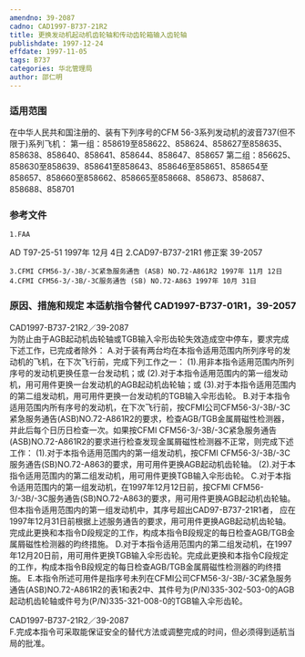 ```yaml
---
amendno: 39-2087
cadno: CAD1997-B737-21R2
title: 更换发动机起动机齿轮轴和传动齿轮箱输入齿轮轴
publishdate: 1997-12-24
effdate: 1997-11-05
tags: B737
categories: 华北管理局
author: 邵仁明
---
```


### 适用范围 
在中华人民共和国注册的、装有下列序号的CFM 56-3系列发动机的波音737(但不限于)系列飞机：
第一组：858619至858622、858624、858627至858635、858638、858640、858641、858644、858647、858657
第二组：856625、858630至858639、858641至858643、858646至858651、858654至858657、858660至858662、858665至858668、858673、858687、858688、858701

<!--more-->
### 参考文件
    1.FAA 
AD T97-25-51  1997年 12月 4日
    2.CAD97-B737-21R1 修正案 39-2057

    3.CFMI CFM56-3/-3B/-3C紧急服务通告 (ASB) NO.72-A861R2 1997年 11月 12日
    4.CFMI CFM56-3/-3B/-3C服务通告 (SB) NO.72-A863 1997年 10月 31日

### 原因、措施和规定 本适航指令替代 CAD1997-B737-01R1，39-2057 
  CAD1997-B737-21R2／39-2087   
    为防止由于AGB起动机齿轮轴或TGB输入伞形齿轮失效造成空中停车，要求完成下述工作，已完成者除外： 
    A.对于装有两台均在本指令适用范围内所列序号的发动机的飞机，在下次飞行前，完成下列工作之一： 
     (1).用非本指令适用范围内所列序号的发动机更换任意一台发动机；或 
     (2).对于本指令适用范围内的第一组发动机，用可用件更换一台发动机的AGB起动机齿轮轴；或 
     (3).对于本指令适用范围内的第二组发动机，用可用件更换一台发动机的TGB输入伞形齿轮。 
    B.对于本指令适用范围内所有序号的发动机，在下次飞行前，按CFMI公司CFM56-3/-3B/-3C紧急服务通告(ASB)NO.72-A861R2的要求，检查AGB/TGB金属屑磁性检测器，并此后每个日历日检查一次。如果按CFMI CFM56-3/-3B/-3C紧急服务通告(ASB)NO.72-A861R2的要求进行检查发现金属屑磁性检测器不正常，则完成下述工作： 
     (1).对于本指令适用范围内的第一组发动机，按CFMI CFM56-3/-3B/-3C服务通告(SB)NO.72-A863的要求，用可用件更换AGB起动机齿轮轴。 
     (2).对于本指令适用范围内的第二组发动机，用可用件更换TGB输入伞形齿轮。 
C.对于本指令适用范围内的第一组发动机，在1997年12月12日前，按CFMI CFM56-3/-3B/-3C服务通告(SB)NO.72-A863的要求，用可用件更换AGB起动机齿轮轴。但本指令适用范围内的第一组发动机中，其序号超出CAD97-B737-21R1者， 应在1997年12月31日前根据上述服务通告的要求，用可用件更换AGB起动机齿轮轴。完成此更换和本指令D段规定的工作，构成本指令B段规定的每日检查AGB/TGB金属屑磁性检测器的昀终措施。 
D.对于本指令适用范围内的第二组发动机，在1997年12月20日前，用可用件更换TGB输入伞形齿轮。完成此更换和本指令C段规定的工作，构成本指令B段规定的每日检查AGB/TGB金属屑磁性检测器的昀终措施。 
    E.本指令所述可用件是指序号未列在CFMI公司CFM56-3/-3B/-3C紧急服务通告(ASB)NO.72-A861R2的表1和表2中、其件号为(P/N)335-302-503-0的AGB起动机齿轮轴或件号为(P/N)335-321-008-0的TGB输入伞形齿轮。 

  CAD1997-B737-21R2／39-2087   
    F.完成本指令可采取能保证安全的替代方法或调整完成的时间，但必须得到适航当局的批准。
